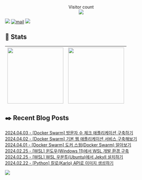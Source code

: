 
<p align="center">
    Visitor count<br>
    <img src="https://profile-counter.glitch.me/JaehyoJJAng/count.svg" />
</p>

[<img src="https://img.shields.io/badge/My BLOG-%23009639?style=for-the-badge&logo=Bloglovin&logoColor=white">][blog] [![mail](https://img.shields.io/badge/MAIL-Aff230?style=for-the-badge&logo=GMAIL&logoColor=%23000005)](mailto:yshrim12@naver.com) [<img src="https://img.shields.io/badge/jaehyo-7289da?style=for-the-badge&logo=DISCORD&logoColor=fff">][discord]

[blog]: https://jaehyojjang.github.io
[discord]: https://discord.gg/rm2y7rZmBS

## 💜 Stats

| [<img src="https://github-readme-stats.vercel.app/api?username=JaehyoJJAng&theme=onedark&hide_border=true&count_private=true" height="185" />](https://github.com/anuraghazra/github-readme-stats) |[<img src="https://streak-stats.demolab.com/?user=JaehyoJJAng&theme=dark" height="185" />](https://git.io/streak-stats)
| ------ | ------ |

## ✒️ Recent Blog Posts
[2024.04.03 - [Docker Swarm] 방문자 수 체크 애플리케이션 구축하기](https://jaehyojjang.dev/도커스웜/2024-01-03-counter-app/) <br/>
[2024.04.02 - [Docker Swarm] 기본 웹 애플리케이션 서비스 구축해보기](https://jaehyojjang.dev/도커스웜/2024-01-02-basic-web-app/) <br/>
[2024.04.01 - [Docker Swarm] 도커 스웜(Docker Swarm) 알아보기](https://jaehyojjang.dev/도커스웜/2024-01-01-docker-swarm/) <br/>
[2024.02.25 - [WSL] 윈도우(Windows 11)에서 WSL 개발 환경 구축](https://jaehyojjang.dev/리눅스서버/wsl/2024-02-25-wsl-ubuntu-install/) <br/>
[2024.02.25 - [WSL] WSL 우분투(Ubuntu)에서 Jekyll 설치하기](https://jaehyojjang.dev/리눅스서버/wsl/2024-02-25-wsl-ubuntu-jekyll-install/) <br/>
[2024.02.22 - [Python] 칼로(Karlo) API로 이미지 생성하기](https://jaehyojjang.dev/language/python/2024-02-22-kakao-carlo/) <br/>


<img src="https://img.shields.io/badge/최근%20배포일-2024/05/06_01:22-%23121212?style=flat">